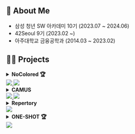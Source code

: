 <h2>🔎 About Me</h2>
<ul>
   <li>삼성 청년 SW 아카데미 10기 (2023.07 ~ 2024.06)</li>
   <li>42Seoul 9기 (2023.02 ~)</li>
   <li>아주대학교 금융공학과 (2014.03 ~ 2023.02)</li>
</ul>
<h2>🧑‍💻 Projects</h2>
<details id="NoColored">
   <summary>
      <b>NoColored 🏆</b><br>
      <a href="https://github.com/NoColored/NoColored-fe">
         <img src="https://img.shields.io/badge/repository-FrontEnd-blue?style=flat&logo=GitHub&logoColor=white" />
      </a>
      <a href="https://github.com/NoColored/NoColored-be">
         <img src="https://img.shields.io/badge/repository-BackEnd-green?style=flat&logo=GitHub&logoColor=white" />
      </a>
   </summary>
   <p>
      <div>🕹️ 숨바꼭질을 기반으로한 2~4인 경쟁 WEB 게임</div>
      <ul>
         <li> 기간 : 2024.02.19 ~ 2024.04.04 (7주) </li>
         <li> 인원 : 6명 (프론트엔드 4명, 백엔드 2명) </li>
         <li> 역할 : 기획 및 디자인, FrontEnd </li>
         <li>
            FrontEnd<br>
            <img src="https://img.shields.io/badge/React-61DAFB?style=flat&logo=React&logoColor=gray" />
            <img src="https://img.shields.io/badge/TypeScript-3178C6?style=flat&logo=TypeScript&logoColor=white" />
            <a href="https://vanilla-extract.style/">
               <img src="https://img.shields.io/badge/Vanilla%20Extract%20CSS-F887AD?style=flat" />
            </a>
            <img src="https://img.shields.io/badge/Zustand-443E38?style=flat" />
            <a href="https://newdocs.phaser.io/">
               <img src="https://img.shields.io/badge/Phaser%203-9C6394?style=flat" />
            </a>
         </li>
         <li>[SSAFY] 2학기 특화 프로젝트 우수팀(1등) 수상 🥇</li>
      </ul>
   </p>
</details>
<details id="CAMUS">
   <summary>
      <b>CAMUS</b><br>
      <a href="https://github.com/NoColored/NoColored-fe">
         <img src="https://img.shields.io/badge/repository-FrontEnd-blue?style=flat&logo=GitHub&logoColor=white">
      </a>
      <a href="https://github.com/NoColored/NoColored-be">
         <img src="https://img.shields.io/badge/repository-BackEnd-green?style=flat&logo=GitHub&logoColor=white">
      </a>
   </summary>
   <p>
      <div>💬 AI 텍스트 분석을 활용한 채팅 솔루션</div>
      <ul>
         <li>기간 : 2024.04.08 ~ 2024.05.19 (6주)</li>
         <li>인원 : 6명 (프론트엔드 2명, 백엔드 4명)</li>
         <li>역할 : 기획 및 디자인, FrontEnd, DevOps</li>
         <li>
            FrontEnd<br>
            <img src="https://img.shields.io/badge/Next.js-000000?style=flat&logo=nextdotjs&logoColor=white" />
            <img src="https://img.shields.io/badge/TypeScript-3178C6?style=flat&logo=TypeScript&logoColor=white" />
            <img src="https://img.shields.io/badge/SCSS-CC6699?style=flat&logo=Sass&logoColor=white" />
            <img src="https://img.shields.io/badge/Zustand-443E38?style=flat" />
            <a href="https://newdocs.phaser.io/">
               <img src="https://img.shields.io/badge/Phaser%203-9C6394?style=flat" />
            </a>
         </li>
         <li>
            DevOps<br>
         </li>
      </ul>
   </p>
</details>
<details id="Repertory">
   <summary>
      <b>Repertory</b><br>
      <a href="https://github.com/Team-Repertory/Repertory">
         <img src="https://img.shields.io/badge/repository-gray?style=flat&logo=GitHub&logoColor=white">
      </a>
   </summary>
   <p>
      <div>🤸</div>
      <ul>
         <li>기간 : </li>
         <li>인원 : 4명 (프론트엔드 2명, 백엔드 2명)</li>
         <li>역할 : 기획 및 디자인, FrontEnd</li>
         <li>
            FrontEnd<br>
         </li>
      </ul>
   </p>
</details>
<details id="ONE-SHOT">
   <summary>
      <b>ONE-SHOT 🏆</b><br>
      <a href="https://github.com/nijesmik/ONE-SHOT">
         <img src="https://img.shields.io/badge/repository-gray?style=flat&logo=GitHub&logoColor=white">
      </a>
   </summary>
   <p>
      <div>☕️</div>
      <ul>
         <li>기간 : </li>
         <li>인원 : 2명 (프론트엔드 1명, 백엔드 1명)</li>
         <li>역할 : 기획, FrontEnd, BackEnd</li>
         <li>
            FrontEnd<br>
            <img src="https://img.shields.io/badge/Vue.js-4FC08D?style=flat&logo=vuedotjs&logoColor=white" />
            <img src="https://img.shields.io/badge/JavaScript-F7DF1E?style=flat&logo=javascript&logoColor=black" />
         </li>
         <li>
            BackEnd<br>
         </li>
         <li>[SSAFY] 1학기 관통 프로젝트 최우수팀(1등) 수상 🥇</li>
      </ul>
   </p>
</details>
